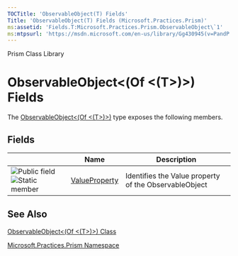 ```yaml
---
TOCTitle: 'ObservableObject(T) Fields'
Title: 'ObservableObject(T) Fields (Microsoft.Practices.Prism)'
ms:assetid: 'Fields.T:Microsoft.Practices.Prism.ObservableObject\`1'
ms:mtpsurl: 'https://msdn.microsoft.com/en-us/library/Gg430945(v=PandP.50)'
---
```


Prism Class Library

ObservableObject&lt;(Of &lt;(T&gt;)&gt;) Fields
===============================================

The [ObservableObject&lt;(Of &lt;(T&gt;)&gt;)](https://msdn.microsoft.com/library/microsoft.practices.prism.observableobject%601) type exposes the following members.

Fields
------

<span id="fieldTableToggle"></span>
<table>

<thead>
<tr class="header">
<th> </th>
<th>Name</th>
<th>Description</th>
</tr>
</thead>
<tbody>
<tr class="odd">
<td><img src="https://msdn.microsoft.com/en-us/Gg430945.pubfield(en-us,PandP.50).gif" title="Public field" /><img src="https://msdn.microsoft.com/en-us/Gg430945.static(en-us,PandP.50).gif" title="Static member" /></td>
<td><a href="https://msdn.microsoft.com/library/microsoft.practices.prism.observableobject%601.valueproperty">ValueProperty</a></td>
<td><div class="summary">
Identifies the Value property of the ObservableObject
</div></td>
</tr>
</tbody>
</table>

See Also
--------


[ObservableObject&lt;(Of &lt;(T&gt;)&gt;) Class](https://msdn.microsoft.com/library/microsoft.practices.prism.observableobject%601)

[Microsoft.Practices.Prism Namespace](https://msdn.microsoft.com/library/microsoft.practices.prism)

